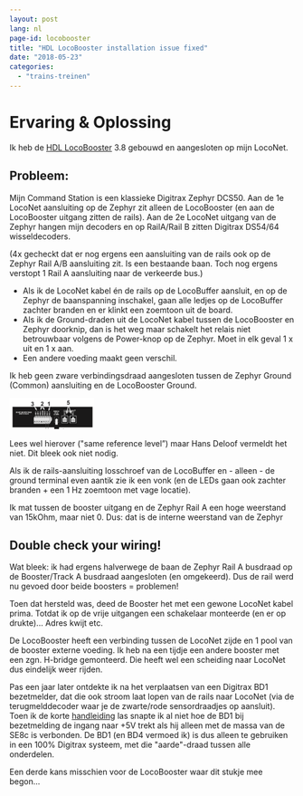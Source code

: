 ```yaml
---
layout: post
lang: nl
page-id: locobooster
title: "HDL LocoBooster installation issue fixed"
date: "2018-05-23"
categories: 
  - "trains-treinen"
---
```


# Ervaring & Oplossing

Ik heb de [HDL LocoBooster](https://locohdl.synology.me) 3.8 gebouwd en aangesloten op mijn LocoNet.


## Probleem:

Mijn Command Station is een klassieke Digitrax Zephyr DCS50. Aan de 1e LocoNet aansluiting op de Zephyr zit alleen de LocoBooster (en aan de LocoBooster uitgang zitten de rails). Aan de 2e LocoNet uitgang van de Zephyr hangen mijn decoders en op RailA/Rail B zitten Digitrax DS54/64 wisseldecoders.

(4x gecheckt dat er nog ergens een aansluiting van de rails ook op de Zephyr Rail A/B aansluiting zit. Is een bestaande baan. Toch nog ergens verstopt 1 Rail A aansluiting naar de verkeerde bus.)

- Als ik de LocoNet kabel én de rails op de LocoBuffer aansluit, en op de Zephyr de baanspanning inschakel, gaan alle ledjes op de LocoBuffer zachter branden en er klinkt een zoemtoon uit de board.
- Als ik de Ground-draden uit de LocoNet kabel tussen de LocoBooster en Zephyr doorknip, dan is het weg maar schakelt het relais niet betrouwbaar volgens de Power-knop op de Zephyr. Moet in elk geval 1 x uit en 1 x aan.
- Een andere voeding maakt geen verschil.

Ik heb geen zware verbindingsdraad aangesloten tussen de Zephyr Ground (Common) aansluiting en de LocoBooster Ground.

![](/assets/img/blog/Zephyr-Rear-Panel-150x55.png)

Lees wel hierover ("same reference level”) maar Hans Deloof vermeldt het niet. Dit bleek ook niet nodig.

Als ik de rails-aansluiting losschroef van de LocoBuffer en - alleen - de ground terminal even aantik zie ik een vonk (en de LEDs gaan ook zachter branden + een 1 Hz zoemtoon met vage locatie).

Ik mat tussen de booster uitgang en de Zephyr Rail A een hoge weerstand van 15kOhm, maar niet 0. Dus: dat is de interne weerstand van de Zephyr

## Double check your wiring!

Wat bleek: ik had ergens halverwege de baan de Zephyr Rail A busdraad op de Booster/Track A busdraad aangesloten (en omgekeerd). Dus de rail werd nu gevoed door beide boosters = problemen!

Toen dat hersteld was, deed de Booster het met een gewone LocoNet kabel prima. Totdat ik op de vrije uitgangen een schakelaar monteerde (en er op drukte)... Adres kwijt etc.

De LocoBooster heeft een verbinding tussen de LocoNet zijde en 1 pool van de booster externe voeding. Ik heb na een tijdje een andere booster met een zgn. H-bridge gemonteerd. Die heeft wel een scheiding naar LocoNet dus eindelijk weer rijden.

Pas een jaar later ontdekte ik na het verplaatsen van een Digitrax BD1 bezetmelder, dat die ook stroom laat lopen van de rails naar LocoNet (via de terugmelddecoder waar je de zwarte/rode sensordraadjes op aansluit). Toen ik de korte [handleiding](https://www.digitrax.com/media/apps/products/detection-signaling/bd1/documents/BD1%20Inst.pdf) las snapte ik al niet hoe de BD1 bij bezetmelding de ingang naar +5V trekt als hij alleen met de massa van de SE8c is verbonden. De BD1 (en BD4 vermoed ik) is dus alleen te gebruiken in een 100% Digitrax systeem, met die "aarde"-draad tussen alle onderdelen.

Een derde kans misschien voor de LocoBooster waar dit stukje mee begon...
